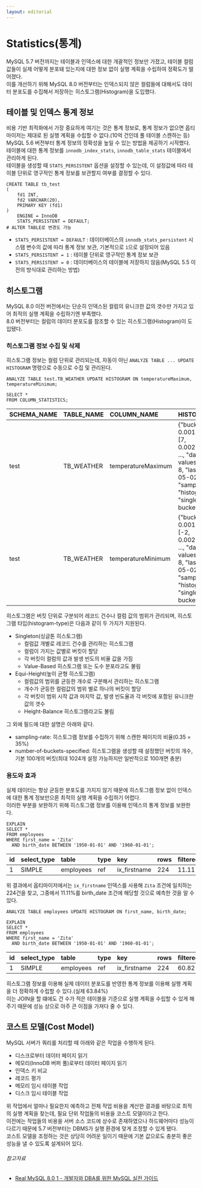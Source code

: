 ```yaml
---
layout: editorial
---
```


# Statistics(통계)

MySQL 5.7 버전까지는 테이블과 인덱스에 대한 개괄적인 정보만 가졌고, 테이블 컬럼 값들이 실제 어떻게 분포돼 있는지에 대한 정보 없이 실행 계획을 수립하여 정확도가 떨어졌다.  
이를 개선하기 위해 MySQL 8.0 버전부터는 인덱스되지 않은 컬럼들에 대해서도 데이터 분포도를 수집해서 저장하는 히스토그램(Histogram)을 도입했다.

## 테이블 및 인덱스 통계 정보

비용 기반 최적화에서 가장 중요하게 여기는 것은 통계 정보로, 통계 정보가 없으면 옵티마이저는 제대로 된 실행 계획을 수립할 수 없다.(10억 건인데 풀 테이블 스캔하는 등)  
MySQL 5.6 버전부터 통계 정보의 정확성을 높일 수 있는 방법을 제공하기 시작했다.  
테이블에 대한 통계 정보를 `innodb_index_stats`, `innodb_table_stats` 테이블에서 관리하게 된다.  
테이블을 생성할 때 `STATS_PERSISTENT` 옵션을 설정할 수 있는데, 이 설정값에 따라 테이블 단위로 영구적인 통계 정보를 보관할지 여부를 결정할 수 있다.

```mysql
CREATE TABLE tb_test
(
    fd1 INT,
    fd2 VARCHAR(20),
    PRIMARY KEY (fd1)
)
    ENGINE = InnoDB
    STATS_PERSISTENT = DEFAULT;
# ALTER TABLE로 변경도 가능
```

- `STATS_PERSISTENT = DEFAULT` : 데이터베이스의 `innodb_stats_persistent` 시스템 변수의 값에 따라 통계 정보 보관, 기본적으로 `1`으로 설정되어 있음
- `STATS_PERSISTENT = 1` : 테이블 단위로 영구적인 통계 정보 보관
- `STATS_PERSISTENT = 0` : 데이터베이스의 테이블에 저장하지 않음(MySQL 5.5 이전의 방식대로 관리하는 방법)

## 히스토그램

MySQL 8.0 이전 버전에서는 단순히 인덱스된 컬럼의 유니크한 값의 갯수만 가지고 있어 최적의 실행 계획을 수립하기엔 부족했다.  
8.0 버전부터는 컬럼의 데이터 분포도를 참조할 수 있는 히스토그램(Histogram)이 도입됐다.

### 히스토그램 정보 수집 및 삭제

히스토그램 정보는 컬럼 단위로 관리되는데, 자동이 아닌 `ANALYZE TABLE ... UPDATE HISTOGRAM` 명령으로 수동으로 수집 및 관리된다.

```mysql
ANALYZE TABLE test.TB_WEATHER UPDATE HISTOGRAM ON temperatureMaximum, temperatureMinimum;

SELECT *
FROM COLUMN_STATISTICS;
```

| SCHEMA_NAME | TABLE_NAME | COLUMN_NAME        | HISTOGRAM                                                                                                                                                                                                                                                                         |
|:------------|:-----------|:-------------------|:----------------------------------------------------------------------------------------------------------------------------------------------------------------------------------------------------------------------------------------------------------------------------------|
| test        | TB_WEATHER | temperatureMaximum | {"buckets": \[\[5, 0.0013850415512465374\], \[7, 0.002770083102493075\], ..., "data-type": "int", "null-values": 0.0, "collation-id": 8, "last-updated": "2023-05-02 14:36:31.698758", "sampling-rate": 1.0, "histogram-type": "singleton", "number-of-buckets-specified": 100}   |
| test        | TB_WEATHER | temperatureMinimum | {"buckets": \[\[-3, 0.0013850415512465374\], \[-2, 0.002770083102493075\], ..., "data-type": "int", "null-values": 0.0, "collation-id": 8, "last-updated": "2023-05-02 14:36:31.698865", "sampling-rate": 1.0, "histogram-type": "singleton", "number-of-buckets-specified": 100} |

히스토그램은 버킷 단위로 구분되어 레코드 건수나 컬럼 값의 범위가 관리되며, 히스토그램 타입(histogram-type)은 다음과 같이 두 가지가 지원된다.

- Singleton(싱글톤 히스토그램)
    - 컬럼값 개별로 레코드 건수를 관리하는 히스토그램
    - 컬럼이 가지는 값별로 버킷이 할당
    - 각 버킷이 컬럼의 값과 발생 빈도의 비율 값을 가짐
    - Value-Based 히스토그램 또는 도수 분포라고도 불림
- Equi-Height(높이 균형 히스토그램)
    - 컬럼값의 범위를 균등한 개수로 구분해서 관리하는 히스토그램
    - 개수가 균등한 컬럼값의 범위 별로 하나의 버킷이 할당
    - 각 버킷이 범위 시작 값과 마지막 값, 발생 빈도율과 각 버킷에 포함된 유니크한 값의 갯수
    - Height-Balance 히스토그램라고도 불림

그 외에 필드에 대한 설명은 아래와 같다.

- sampling-rate: 히스토그램 정보를 수집하기 위해 스캔한 페이지의 비율(0.35 = 35%)
- number-of-buckets-specified: 히스토그램을 생성할 때 설정했던 버킷의 개수, 기본 100개의 버킷(최대 1024개 설정 가능하지만 일반적으로 100개면 충분)

### 용도와 효과

실제 데이터는 항상 균등한 분포도를 가지지 않기 때문에 히스토그램 정보 없이 인덱스에 대한 통계 정보만으론 최적의 실행 계획을 수립하기 어렵다.  
이러한 부분을 보완하기 위해 히스토그램 정보를 이용해 인덱스의 통계 정보를 보완한다.

```mysql
EXPLAIN
SELECT *
FROM employees
WHERE first_name = 'Zita'
  AND birth_date BETWEEN '1950-01-01' AND '1960-01-01';
```

| id | select_type | table     | type | key          | rows | filtered |
|:---|:------------|:----------|:-----|:-------------|:-----|:---------|
| 1  | SIMPLE      | employees | ref  | ix_firstname | 224  | 11.11    |

위 결과에서 옵티마이저에서는 `ix_firstname` 인덱스를 사용해 `Zita` 조건에 일치하는 224건을 찾고, 그중에서 11.11%를 birth_date 조건에 해당할 것으로 예측한 것을 알 수 있다.

```mysql
ANALYZE TABLE employees UPDATE HISTOGRAM ON first_name, birth_date;

EXPLAIN
SELECT *
FROM employees
WHERE first_name = 'Zita'
  AND birth_date BETWEEN '1950-01-01' AND '1960-01-01';
```

| id | select_type | table     | type | key          | rows | filtered |
|:---|:------------|:----------|:-----|:-------------|:-----|:---------|
| 1  | SIMPLE      | employees | ref  | ix_firstname | 224  | 60.82    |

히스토그램 정보를 이용해 실제 데이터 분포도를 반영한 통계 정보를 이용해 실행 계획을 더 정확하게 수립할 수 있다.(실제 63.84%)  
이는 JOIN을 할 떄에도 건 수가 적은 테이블을 기준으로 실행 계획을 수립할 수 있게 해주기 때문에 성능 상으로 아주 큰 이점을 가져다 줄 수 있다.

## 코스트 모델(Cost Model)

MySQL 서버가 쿼리를 처리할 때 아래와 같은 작업을 수행하게 된다.

- 디스크로부터 데이터 페이지 읽기
- 메모리(InnoDB 버퍼 풀)로부터 데이터 페이지 읽기
- 인덱스 키 비교
- 레코드 평가
- 메모리 임시 테이블 작업
- 디스크 임시 테이블 작업

위 작업에서 얼마나 필요한지 예측하고 전체 작업 비용을 계산한 결과를 바탕으로 최적의 실행 계획을 찾는데, 필요 단위 작업들의 비용을 코스트 모델이라고 한다.  
이전에는 작업들의 비용을 서버 소스 코드에 상수로 존재하였으나 하드웨어마다 성능이 다르기 때문에 5.7 버전부터는 DBMS가 실행 환경에 맞게 조정할 수 있게 됐다.  
코스트 모델을 조정하는 것은 상당히 어려운 일이기 때문에 기본 값으로도 충분히 좋은 성능을 낼 수 있도록 설계되어 있다.

###### 참고자료

- [Real MySQL 8.0 1 - 개발자와 DBA를 위한 MySQL 실전 가이드](https://www.nl.go.kr/seoji/contents/S80100000000.do?schM=intgr_detail_view_isbn&page=1&pageUnit=10&schType=simple&schStr=Real+MySQL&isbn=9791158392703&cipId=228440237%2C)